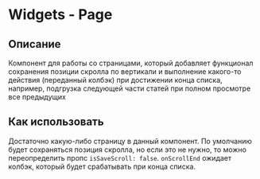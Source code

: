 # Widgets - Page

## Описание

Компонент для работы со страницами, который добавляет функционал сохранения позиции скролла по вертикали и выполнение какого-то действия (переданный колбэк) при достижении конца списка, например, подгрузка следующей части статей при полном просмотре все предыдущих

## Как использовать

Достаточно какую-либо страницу в данный компонент. По умолчанию будет сохраняться позиция скролла, но если это не нужно, то можно переопределить пропс `isSaveScroll: false`. `onScrollEnd` ожидает колбэк, который будет срабатывать при конца списка.